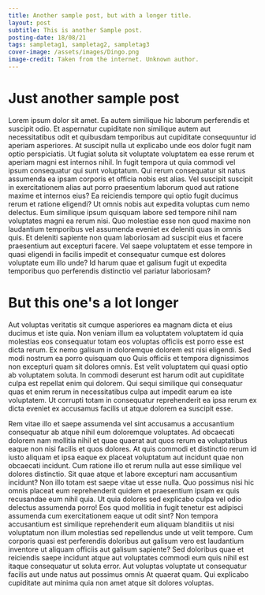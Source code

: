 ```yaml
---
title: Another sample post, but with a longer title.
layout: post
subtitle: This is another Sample post.
posting-date: 18/08/21
tags: sampletag1, sampletag2, sampletag3
cover-image: /assets/images/Dingo.png
image-credit: Taken from the internet. Unknown author.
---
```

# Just another sample post



Lorem ipsum dolor sit amet. Ea autem similique hic laborum perferendis et suscipit odio. Et aspernatur cupiditate non similique autem aut necessitatibus odit et quibusdam temporibus aut cupiditate consequuntur id aperiam asperiores. At suscipit nulla ut explicabo unde eos dolor fugit nam optio perspiciatis. Ut fugiat soluta sit voluptate voluptatem ea esse rerum et aperiam magni est internos nihil. In fugit tempora ut quia commodi vel ipsum consequatur qui sunt voluptatum. Qui rerum consequatur sit natus assumenda ea ipsam corporis et officia nobis est alias. Vel suscipit suscipit in exercitationem alias aut porro praesentium laborum quod aut ratione maxime et internos eius? Ea reiciendis tempore qui optio fugit ducimus rerum et ratione eligendi? Ut omnis nobis aut expedita voluptas cum nemo delectus. Eum similique ipsum quisquam labore sed tempore nihil nam voluptates magni ea rerum nisi. Quo molestiae esse non quod maxime non laudantium temporibus vel assumenda eveniet ex deleniti quas in omnis quis. Et deleniti sapiente non quam laboriosam ad suscipit eius et facere praesentium aut excepturi facere. Vel saepe voluptatem et esse tempore in quasi eligendi in facilis impedit et consequatur cumque est dolores voluptate eum illo unde? Id harum quae et galisum fugit ut expedita temporibus quo perferendis distinctio vel pariatur laboriosam?

# But this one's a lot longer

Aut voluptas veritatis sit cumque asperiores ea magnam dicta et eius ducimus et iste quia. Non veniam illum ea voluptatem voluptatem id quia molestias eos consequatur totam eos voluptas officiis est porro esse est dicta rerum. Ex nemo galisum in doloremque dolorem est nisi eligendi. Sed modi nostrum ea porro quisquam quo Quis officiis et tempora dignissimos non excepturi quam sit dolores omnis. Est velit voluptatem qui quasi optio ab voluptatem soluta. In commodi deserunt est harum odit aut cupiditate culpa est repellat enim qui dolorem. Qui sequi similique qui consequatur quas et enim rerum in necessitatibus culpa aut impedit earum ea iste voluptatem. Ut corrupti totam in consequatur reprehenderit ea ipsa rerum ex dicta eveniet ex accusamus facilis ut atque dolorem ea suscipit esse.

Rem vitae illo et saepe assumenda vel sint accusamus a accusantium consequatur ab atque nihil eum doloremque voluptates. Ad obcaecati dolorem nam mollitia nihil et quae quaerat aut quos rerum ea voluptatibus eaque non nisi facilis et quos dolores. At quis commodi et distinctio rerum id iusto aliquam et ipsa eaque ex placeat voluptatum aut incidunt quae non obcaecati incidunt. Cum ratione illo et rerum nulla aut esse similique vel dolores distinctio. Sit quae atque et labore excepturi nam accusantium incidunt? Non illo totam est saepe vitae ut esse nulla. Quo possimus nisi hic omnis placeat eum reprehenderit quidem et praesentium ipsam ex quis recusandae eum nihil quia. Ut quia dolores sed explicabo culpa vel odio delectus assumenda porro! Eos quod mollitia in fugit tenetur est adipisci assumenda cum exercitationem eaque ut odit sint? Non tempora accusantium est similique reprehenderit eum aliquam blanditiis ut nisi voluptatum non illum molestias sed repellendus unde ut velit tempore. Cum corporis quasi est perferendis doloribus aut galisum vero est laudantium inventore ut aliquam officiis aut galisum sapiente? Sed doloribus quae et reiciendis saepe incidunt atque aut voluptates commodi eum quis nihil est itaque consequatur ut soluta error. Aut voluptas voluptate ut consequatur facilis aut unde natus aut possimus omnis At quaerat quam. Qui explicabo cupiditate aut minima quia non amet atque sit dolores voluptas.

